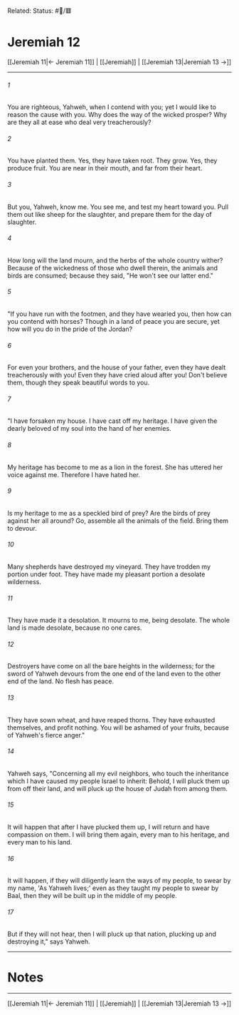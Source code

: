 Related:
Status: #📖/🟥
# Jeremiah 12

[[Jeremiah 11|← Jeremiah 11]] | [[Jeremiah]] | [[Jeremiah 13|Jeremiah 13 →]]
***



###### 1 
You are righteous, Yahweh, when I contend with you; yet I would like to reason the cause with you. Why does the way of the wicked prosper? Why are they all at ease who deal very treacherously? 

###### 2 
You have planted them. Yes, they have taken root. They grow. Yes, they produce fruit. You are near in their mouth, and far from their heart. 

###### 3 
But you, Yahweh, know me. You see me, and test my heart toward you. Pull them out like sheep for the slaughter, and prepare them for the day of slaughter. 

###### 4 
How long will the land mourn, and the herbs of the whole country wither? Because of the wickedness of those who dwell therein, the animals and birds are consumed; because they said, "He won't see our latter end." 

###### 5 
"If you have run with the footmen, and they have wearied you, then how can you contend with horses? Though in a land of peace you are secure, yet how will you do in the pride of the Jordan? 

###### 6 
For even your brothers, and the house of your father, even they have dealt treacherously with you! Even they have cried aloud after you! Don't believe them, though they speak beautiful words to you. 

###### 7 
"I have forsaken my house. I have cast off my heritage. I have given the dearly beloved of my soul into the hand of her enemies. 

###### 8 
My heritage has become to me as a lion in the forest. She has uttered her voice against me. Therefore I have hated her. 

###### 9 
Is my heritage to me as a speckled bird of prey? Are the birds of prey against her all around? Go, assemble all the animals of the field. Bring them to devour. 

###### 10 
Many shepherds have destroyed my vineyard. They have trodden my portion under foot. They have made my pleasant portion a desolate wilderness. 

###### 11 
They have made it a desolation. It mourns to me, being desolate. The whole land is made desolate, because no one cares. 

###### 12 
Destroyers have come on all the bare heights in the wilderness; for the sword of Yahweh devours from the one end of the land even to the other end of the land. No flesh has peace. 

###### 13 
They have sown wheat, and have reaped thorns. They have exhausted themselves, and profit nothing. You will be ashamed of your fruits, because of Yahweh's fierce anger." 

###### 14 
Yahweh says, "Concerning all my evil neighbors, who touch the inheritance which I have caused my people Israel to inherit: Behold, I will pluck them up from off their land, and will pluck up the house of Judah from among them. 

###### 15 
It will happen that after I have plucked them up, I will return and have compassion on them. I will bring them again, every man to his heritage, and every man to his land. 

###### 16 
It will happen, if they will diligently learn the ways of my people, to swear by my name, 'As Yahweh lives;' even as they taught my people to swear by Baal, then they will be built up in the middle of my people. 

###### 17 
But if they will not hear, then I will pluck up that nation, plucking up and destroying it," says Yahweh.

---
# Notes


***
[[Jeremiah 11|← Jeremiah 11]] | [[Jeremiah]] | [[Jeremiah 13|Jeremiah 13 →]]
